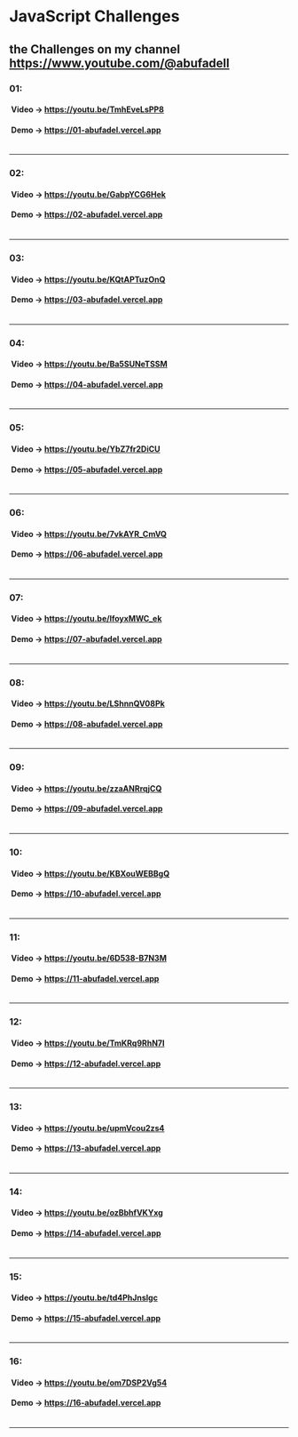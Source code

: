 # JavaScript Challenges
## the Challenges on my channel https://www.youtube.com/@abufadell 

### 01:<br>
#### &nbsp;Video -> https://youtu.be/TmhEveLsPP8<br>
#### &nbsp;Demo -> https://01-abufadel.vercel.app<br><br>
----------------------------------------------------
### 02:<br>
#### &nbsp;Video -> https://youtu.be/GabpYCG6Hek<br>
#### &nbsp;Demo -> https://02-abufadel.vercel.app<br><br>
----------------------------------------------------
### 03:<br>
#### &nbsp;Video -> https://youtu.be/KQtAPTuzOnQ<br>
#### &nbsp;Demo -> https://03-abufadel.vercel.app<br><br>
----------------------------------------------------
### 04:<br>
#### &nbsp;Video -> https://youtu.be/Ba5SUNeTSSM<br>
#### &nbsp;Demo -> https://04-abufadel.vercel.app<br><br>
----------------------------------------------------
### 05:<br>
#### &nbsp;Video -> https://youtu.be/YbZ7fr2DiCU<br>
#### &nbsp;Demo -> https://05-abufadel.vercel.app<br><br>
----------------------------------------------------
### 06:<br>
#### &nbsp;Video -> https://youtu.be/7vkAYR_CmVQ<br>
#### &nbsp;Demo -> https://06-abufadel.vercel.app<br><br>
----------------------------------------------------
### 07:<br>
#### &nbsp;Video -> https://youtu.be/lfoyxMWC_ek<br>
#### &nbsp;Demo -> https://07-abufadel.vercel.app<br><br>
----------------------------------------------------
### 08:<br>
#### &nbsp;Video -> https://youtu.be/LShnnQV08Pk<br>
#### &nbsp;Demo -> https://08-abufadel.vercel.app<br><br>
----------------------------------------------------
### 09:<br>
#### &nbsp;Video -> https://youtu.be/zzaANRrqjCQ<br>
#### &nbsp;Demo -> https://09-abufadel.vercel.app<br><br>
----------------------------------------------------
### 10:<br>
#### &nbsp;Video -> https://youtu.be/KBXouWEBBgQ<br>
#### &nbsp;Demo -> https://10-abufadel.vercel.app<br><br>
----------------------------------------------------
### 11:<br>
#### &nbsp;Video -> https://youtu.be/6D538-B7N3M<br>
#### &nbsp;Demo -> https://11-abufadel.vercel.app<br><br>
----------------------------------------------------
### 12:<br>
#### &nbsp;Video -> https://youtu.be/TmKRq9RhN7I<br>
#### &nbsp;Demo -> https://12-abufadel.vercel.app<br><br>
----------------------------------------------------
### 13:<br>
#### &nbsp;Video -> https://youtu.be/upmVcou2zs4<br>
#### &nbsp;Demo -> https://13-abufadel.vercel.app<br><br>
----------------------------------------------------
### 14:<br>
#### &nbsp;Video -> https://youtu.be/ozBbhfVKYxg<br>
#### &nbsp;Demo -> https://14-abufadel.vercel.app<br><br>
----------------------------------------------------
### 15:<br>
#### &nbsp;Video -> https://youtu.be/td4PhJnslgc<br>
#### &nbsp;Demo -> https://15-abufadel.vercel.app<br><br>
----------------------------------------------------
### 16:<br>
#### &nbsp;Video -> https://youtu.be/om7DSP2Vg54<br>
#### &nbsp;Demo -> https://16-abufadel.vercel.app<br><br>
----------------------------------------------------

